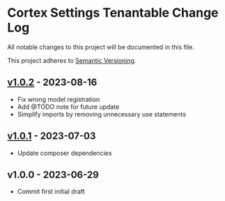 # Cortex Settings Tenantable Change Log

All notable changes to this project will be documented in this file.

This project adheres to [Semantic Versioning](CONTRIBUTING.md).


## [v1.0.2] - 2023-08-16
- Fix wrong model registration
- Add @TODO note for future update
- Simplify imports by removing unnecessary use statements

## [v1.0.1] - 2023-07-03
- Update composer dependencies

## v1.0.0 - 2023-06-29
- Commit first initial draft

[v1.0.2]: https://github.com/rinvex/pages-tenantable/compare/v1.0.1...v1.0.2
[v1.0.1]: https://github.com/rinvex/pages-tenantable/compare/v1.0.0...v1.0.1
